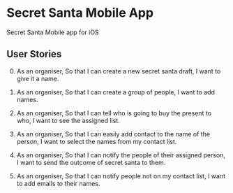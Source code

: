 # Secret Santa Mobile App

Secret Santa Mobile app for iOS


## User Stories

0. As an organiser,
So that I can create a new secret santa draft,
I want to give it a name.

1. As an organiser,
So that I can create a group of people,
I want to add names.

2. As an organiser,
So that I can tell who is going to buy the present to who,
I want to see the assigned list.

3. As an organiser,
So that I can easily add contact to the name of the person,
I want to select the names from my contact list.

4. As an organiser,
So that I can notify the people of their assigned person,
I want to send the outcome of secret santa to them.

5. As an organiser,
So that I can notify people not on my contact list,
I want to add emails to their names.
